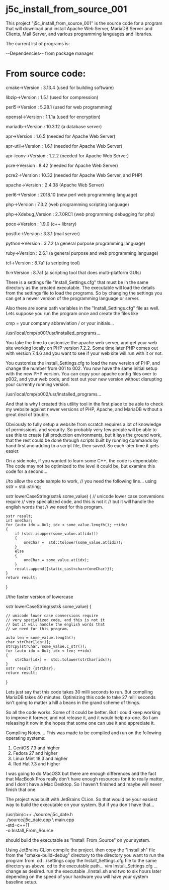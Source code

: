 # j5c_install_from_source_001

This project "j5c_install_from_source_001" is the source code for a program
that will download and install Apache Web Server, MariaDB Server and Clients, Mail Server,
and various programming languages and libraries.

  
The current list of programs is:

--Dependencies-- from package manager

From source code:
===========================
cmake->Version : 3.13.4  (used for building software)

libzip->Version : 1.5.1 (used for compression)

perl5->Version : 5.28.1 (used for web programming)

openssl->Version : 1.1.1a (used for encryption)

mariadb->Version : 10.3.12 (a database server)

apr->Version : 1.6.5 (needed for Apache Web Server)

apr-util->Version : 1.6.1 (needed for Apache Web Server)

apr-iconv->Version : 1.2.2 (needed for Apache Web Server)

pcre->Version : 8.42 (needed for Apache Web Server)

pcre2->Version : 10.32 (needed for Apache Web Server, and PHP)

apache->Version : 2.4.38 (Apache Web Server)

perl6->Version : 2018.10 (new perl web programming language)

php->Version : 7.3.2 (web programming scripting language)

php->Xdebug_Version : 2.7.0RC1 (web programming debugging for php)

poco->Version : 1.9.0 (c++ library)

postfix->Version : 3.3.1 (mail server)

python->Version : 3.7.2 (a general purpose programming language)

ruby->Version : 2.6.1 (a general purpose and web programming language)

tcl->Version : 8.7a1 (a scripting tool)

tk->Version : 8.7a1 (a scripting tool that does multi-platform GUIs)

There is a settings file "Install_Settings.cfg" that must be in the same
directory as the created executable.  The executable will load the details
from the settings file to load the programs.  So by changing the settings
you can get a newer version of the programming language or server.

Also there are some path variables in the "Install_Settings.cfg" file as well.
Lets suppose you run the program once and create the files like

cmp = your company abbreviation / or your initials...
 
/usr/local/cmp/p001/usr/installed_programs...

You take the time to customize the apache web server, and get your web site working
locally on PHP version 7.2.2.  Some time later PHP comes out with version 7.4.6 and 
you want to see if your web site will run with it or not.

You customize the Install_Settings.cfg to load the new version of PHP, and change
the number from 001 to 002.  You now have the same initial setup with the new
PHP version.  You can copy your apache config files over to p002, and your web
code, and test out your new version without disrupting your currently
running version.
 
/usr/local/cmp/p002/usr/installed_programs...

And that is why I created this utility tool in the first place to be able to 
check my website against newer versions of PHP, Apache, and MariaDB without a 
great deal of trouble.

Obviously to fully setup a website from scratch requires a lot of knowledge of 
permissions, and security.  So probably very few people will be able to use this
to create full production environments, but it lays the ground work, that the rest
could be done through scripts built by running commands by hand first and adding to 
a script file, then saved.  So each later time it gets easier.

On a side note, if you wanted to learn some C++, the code is dependable.
The code may not be optimized to the level it could be, but examine this code for 
a second...

//to allow the code sample to work, 
//  you need the following line...
using sstr = std::string;

sstr lowerCaseString(sstr& some_value)
{
    // unicode lower case conversions require
    // very specialized code, and this is not it
    // but it will handle the english words that
    // we need for this program.

    sstr result;
    int oneChar;
    for (auto idx = 0ul; idx < some_value.length(); ++idx)
    {
        if (std::isupper(some_value.at(idx)))
        {
            oneChar =  std::tolower(some_value.at(idx));
        }
        else
        {
            oneChar = some_value.at(idx);
        }
        result.append({static_cast<char>(oneChar)});
    }
    return result;
}

//the faster version of lowercase

sstr lowerCaseString(sstr& some_value)
{

    // unicode lower case conversions require
    // very specialized code, and this is not it
    // but it will handle the english words that
    // we need for this program.

    auto len = some_value.length();
    char strChar[len+1];
    strcpy(strChar, some_value.c_str());
    for (auto idx = 0ul; idx < len; ++idx)
    {
        strChar[idx] =  std::tolower(strChar[idx]);
    }
    sstr result {strChar};
    return result;
}

Lets just say that this code takes 30 milli seconds to run.
But compiling MariaDB takes 40 minutes. Optimizing this code to take 
27 milli seconds isn't going to matter a hill a beans in the grand scheme of things.

So all the code works.  Some of it could be better.  But I could keep working to 
improve it forever, and not release it, and it would help no-one.  So I am releasing
it now in the hopes that some one can use it and appreciate it.

Compiling Notes....
This was made to be compiled and run on the following operating systems:
  1. CentOS 7.3  and higher
  2. Fedora 27   and higher
  3. Linux Mint 18.3 and higher
  4. Red Hat 7.3 and higher

I was going to do MacOSX but there are enough differences
and the fact that MacBook Pros really don't have enough resources for 
it to really matter, and I don't have a Mac Desktop. So I haven't finished
and maybe will never finish that one.

The project was built with JetBrains CLion.
So that would be your easiest way to build the executable on your system.
But if you don't have that...

/usr/bin/c++ ./source/j5c_date.h   \
             ./source/j5c_date.cpp \ 
              main.cpp             \
             -std=c++11            \
             -o Install_From_Source
             
should build the executable as "Install_From_Source" on your system.

Using JetBrains CLion compile the project.
then copy the "Install.sh" file from the "cmake-build-debug" 
directory to the directory you want to run the program from.
cd ../settings
copy the Install_Settings.cfg file to the same directory as above.
cd to the executable path...
vim Install_Settings.cfg ... change as desired.
run the executable ./Install.sh
and two to six hours later depending on the speed of your hardware
you will have your system baseline setup.





